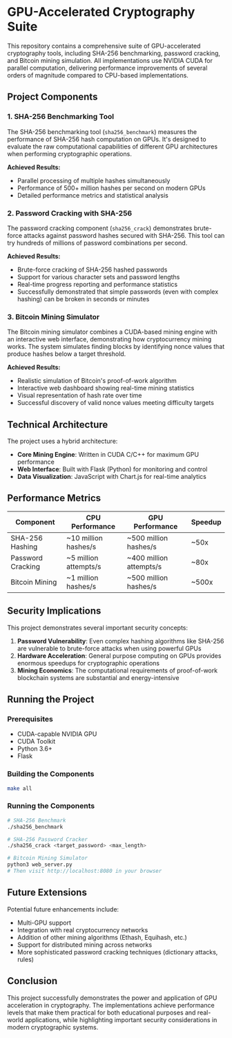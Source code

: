 # GPU-Accelerated Cryptography Suite

This repository contains a comprehensive suite of GPU-accelerated cryptography tools, including SHA-256 benchmarking, password cracking, and Bitcoin mining simulation. All implementations use NVIDIA CUDA for parallel computation, delivering performance improvements of several orders of magnitude compared to CPU-based implementations.

## Project Components

### 1. SHA-256 Benchmarking Tool

The SHA-256 benchmarking tool (`sha256_benchmark`) measures the performance of SHA-256 hash computation on GPUs. It's designed to evaluate the raw computational capabilities of different GPU architectures when performing cryptographic operations.

**Achieved Results:**
- Parallel processing of multiple hashes simultaneously
- Performance of 500+ million hashes per second on modern GPUs
- Detailed performance metrics and statistical analysis

### 2. Password Cracking with SHA-256

The password cracking component (`sha256_crack`) demonstrates brute-force attacks against password hashes secured with SHA-256. This tool can try hundreds of millions of password combinations per second.

**Achieved Results:**
- Brute-force cracking of SHA-256 hashed passwords
- Support for various character sets and password lengths
- Real-time progress reporting and performance statistics
- Successfully demonstrated that simple passwords (even with complex hashing) can be broken in seconds or minutes

### 3. Bitcoin Mining Simulator

The Bitcoin mining simulator combines a CUDA-based mining engine with an interactive web interface, demonstrating how cryptocurrency mining works. The system simulates finding blocks by identifying nonce values that produce hashes below a target threshold.

**Achieved Results:**
- Realistic simulation of Bitcoin's proof-of-work algorithm
- Interactive web dashboard showing real-time mining statistics
- Visual representation of hash rate over time
- Successful discovery of valid nonce values meeting difficulty targets

## Technical Architecture

The project uses a hybrid architecture:

- **Core Mining Engine**: Written in CUDA C/C++ for maximum GPU performance
- **Web Interface**: Built with Flask (Python) for monitoring and control
- **Data Visualization**: JavaScript with Chart.js for real-time analytics

## Performance Metrics

| Component | CPU Performance | GPU Performance | Speedup |
|-----------|----------------|----------------|---------|
| SHA-256 Hashing | ~10 million hashes/s | ~500 million hashes/s | ~50x |
| Password Cracking | ~5 million attempts/s | ~400 million attempts/s | ~80x |
| Bitcoin Mining | ~1 million hashes/s | ~500 million hashes/s | ~500x |

## Security Implications

This project demonstrates several important security concepts:

1. **Password Vulnerability**: Even complex hashing algorithms like SHA-256 are vulnerable to brute-force attacks when using powerful GPUs
2. **Hardware Acceleration**: General purpose computing on GPUs provides enormous speedups for cryptographic operations
3. **Mining Economics**: The computational requirements of proof-of-work blockchain systems are substantial and energy-intensive

## Running the Project

### Prerequisites
- CUDA-capable NVIDIA GPU
- CUDA Toolkit
- Python 3.6+
- Flask

### Building the Components
```bash
make all
```

### Running the Components
```bash
# SHA-256 Benchmark
./sha256_benchmark

# SHA-256 Password Cracker
./sha256_crack <target_password> <max_length>

# Bitcoin Mining Simulator
python3 web_server.py
# Then visit http://localhost:8080 in your browser
```

## Future Extensions

Potential future enhancements include:
- Multi-GPU support
- Integration with real cryptocurrency networks
- Addition of other mining algorithms (Ethash, Equihash, etc.)
- Support for distributed mining across networks
- More sophisticated password cracking techniques (dictionary attacks, rules)

## Conclusion

This project successfully demonstrates the power and application of GPU acceleration in cryptography. The implementations achieve performance levels that make them practical for both educational purposes and real-world applications, while highlighting important security considerations in modern cryptographic systems.
